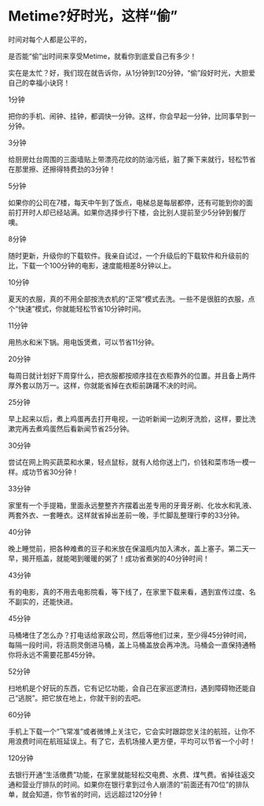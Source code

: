 # Metime?好时光，这样“偷”

时间对每个人都是公平的，

是否能“偷”出时间来享受Metime，就看你到底爱自己有多少！

实在是太忙？好，我们现在就告诉你，从1分钟到120分钟，“偷”段好时光，大胆爱自己的幸福小诀窍！

1分钟

把你的手机、闹钟、挂钟，都调快一分钟。这样，你会早起一分钟，比同事早到一分钟。

3分钟

给厨房灶台周围的三面墙贴上带漂亮花纹的防油污纸，脏了撕下来就行，轻松节省在那里擦、还擦得特费劲的3分钟！

5分钟

如果你的公司在7楼，每天中午到了饭点，电梯总是每层都停，还有可能到你的面前打开时人却已经站满。如果你选择步行下楼，会比别人提前至少5分钟到餐厅噢。

8分钟

随时更新，升级你的下载软件。我亲自试过，一个升级后的下载软件和升级前的比，下载一个100分钟的电影，速度能相差8分钟以上。

10分钟

夏天的衣服，真的不用全部按洗衣机的“正常”模式去洗。一些不是很脏的衣服，点个“快速”模式，你就能轻松节省10分钟时间。

11分钟

用热水和米下锅。用电饭煲煮，可以节省11分钟。

20分钟

每周日就计划好下周穿什么，把衣服都按顺序挂在衣柜靠外的位置。并且备上两件厚外套以防万一。这样，你就能省掉在衣柜前踌躇不决的时间。

25分钟

早上起来以后，煮上鸡蛋再去打开电视，一边听新闻一边刷牙洗脸，这样，要比洗漱完再去煮鸡蛋然后看新闻节省25分钟。

30分钟

尝试在网上购买蔬菜和水果，轻点鼠标，就有人给你送上门，价钱和菜市场一模一样。成功节省30分钟！

33分钟

家里有一个手提箱，里面永远整整齐齐摆着出差专用的牙膏牙刷、化妆水和乳液、两套外衣、一套睡衣。这样就省掉出差前一晚，手忙脚乱整理行李的33分钟。

40分钟

晚上睡觉前，把各种难煮的豆子和米放在保温瓶内加入沸水，盖上塞子。第二天一早，揭开瓶盖，就能喝到暖暖的粥了！成功省煮粥的40分钟时间！

43分钟

有的电影，真的不用去电影院看，等下线了，在家里下载来看，遇到宣传过度、名不副实的，还能快进。

45分钟

马桶堵住了怎么办？打电话给家政公司，然后等他们过来，至少得45分钟时间，每隔一段时间，将洁厕灵倒进马桶，盖上马桶盖放会再冲洗。马桶会一直保持通畅你将永远不需要花那45分钟。

52分钟

扫地机是个好玩的东西，它有记忆功能，会自己在家巡逻清扫，遇到障碍物还能自己“逃脱”。把它放在地上，你就干别的去吧。

60分钟

手机上下载一个“飞常准”或者微博上关注它，它会实时跟踪您关注的航班，让你不用浪费时间在航班延误上。有了它，去机场接人更方便，平均可以节省一个小时！

120分钟

去银行开通“生活缴费”功能，在家里就能轻松交电费、水费、煤气费。省掉往返交通和营业厅排队的时间。如果你在银行拿到过令人崩溃的“前面还有70位”的排队单，就会知道，你节省的时间，远远超过120分钟！